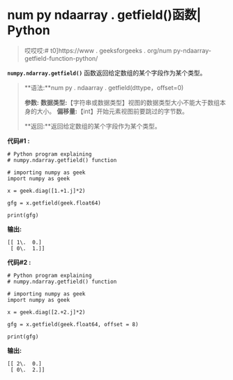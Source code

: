 # num py ndaarray . getfield()函数| Python

> 哎哎哎:# t0]https://www . geeksforgeeks . org/num py-ndaarray-getfield-function-python/

**`numpy.ndarray.getfield()`** 函数返回给定数组的某个字段作为某个类型。

> **语法:**num py . ndaarray . getfield(dttype，offset=0)
> 
> **参数:**
> **数据类型:**【字符串或数据类型】视图的数据类型大小不能大于数组本身的大小。
> **偏移量:**【int】开始元素视图前要跳过的字节数。
> 
> **返回:**返回给定数组的某个字段作为某个类型。

**代码#1 :**

```
# Python program explaining
# numpy.ndarray.getfield() function

# importing numpy as geek 
import numpy as geek 

x = geek.diag([1.+1.j]*2)

gfg = x.getfield(geek.float64)

print(gfg)
```

**输出:**

```
[[ 1\.  0.]
 [ 0\.  1.]]

```

**代码#2 :**

```
# Python program explaining
# numpy.ndarray.getfield() function

# importing numpy as geek 
import numpy as geek 

x = geek.diag([2.+2.j]*2)

gfg = x.getfield(geek.float64, offset = 8)

print(gfg)
```

**输出:**

```
[[ 2\.  0.]
 [ 0\.  2.]]

```